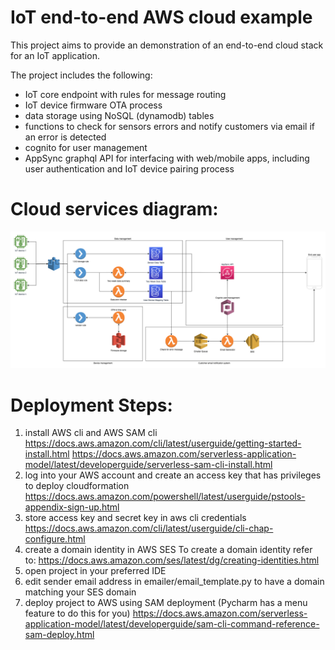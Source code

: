 # IoT end-to-end AWS cloud example
This project aims to provide an demonstration of an end-to-end cloud stack for an IoT application.

The project includes the following:
- IoT core endpoint with rules for message routing
- IoT device firmware OTA process
- data storage using NoSQL (dynamodb) tables
- functions to check for sensors errors and notify customers via email if an error is detected
- cognito for user management
- AppSync graphql API for interfacing with web/mobile apps, including user authentication and IoT device pairing process


# Cloud services diagram:

![alt text](https://github.com/matthew018987/iot-end-to-end-cloud/blob/main/docs/IoT%20cloud%20service%20diagram.drawio.png?raw=true)

# Deployment Steps:
1. install AWS cli and AWS SAM cli
    https://docs.aws.amazon.com/cli/latest/userguide/getting-started-install.html
    https://docs.aws.amazon.com/serverless-application-model/latest/developerguide/serverless-sam-cli-install.html
2. log into your AWS account and create an access key that has privileges to deploy cloudformation
    https://docs.aws.amazon.com/powershell/latest/userguide/pstools-appendix-sign-up.html
3. store access key and secret key in aws cli credentials
    https://docs.aws.amazon.com/cli/latest/userguide/cli-chap-configure.html
4. create a domain identity in AWS SES
    To create a domain identity refer to:
    https://docs.aws.amazon.com/ses/latest/dg/creating-identities.html
5. open project in your preferred IDE
6. edit sender email address in emailer/email_template.py to have a domain matching your SES domain
7. deploy project to AWS using SAM deployment (Pycharm has a menu feature to do this for you)
    https://docs.aws.amazon.com/serverless-application-model/latest/developerguide/sam-cli-command-reference-sam-deploy.html
